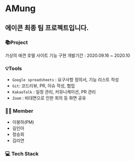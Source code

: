 # AMung
## 에이콘 최종 팀 프로젝트입니다.

### 📚Project

가상의 애견 호텔 사이트 기능 구현
개발기간 : 2020.09.16 ~ 2020.10

### 💡Tools

- `Google spreadsheets` : 요구사항 정의서, 기능 리스트 작성
- `Git`: 코드리뷰, PR, 이슈 작성, 협업
- `KakaoTalk` : 일정 관리, 커뮤니케이션, PR 관리
- `Zoom` : 비대면으로 인한 회의 등 화면 공유

### 👩‍💻 Member

- 이봉하(PM)
- 길인아
- 정승희
- 김리연

### 💻 Tech Stack
